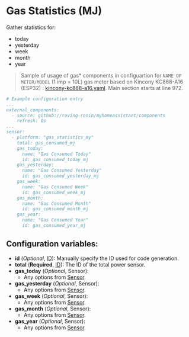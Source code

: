 # Gas Statistics (MJ)

Gather statistics for:
* today
* yesterday
* week
* month
* year

> Sample of usage of gas* components in configuartion for `NAME OF METER/MODEL` (1 imp = 10L) gas meter based on Kincony KC868-A16 (ESP32) : [kincony-kc868-a16.yaml](../../esphome/kincony-kc868-a16.yaml). Main section starts at line 972.

```yaml
# Example configuration entry
...
external_components:
  - source: github://roving-ronin/myhomeassistant/components
    refresh: 0s
...
sensor:
  - platform: "gas_statistics_my"
    total: gas_consumed_mj
    gas_today:
      name: "Gas Consumed Today"
      id: gas_consumed_today_mj
    gas_yesterday:
      name: "Gas Consumed Yesterday"
      id: gas_consumed_yesterday_mj
    gas_week:
      name: "Gas Consumed Week"
      id: gas_consumed_week_mj
    gas_month:
      name: "Gas Consumed Month"
      id: gas_consumed_month_mj
    gas_year:
      name: "Gas Consumed Year"
      id: gas_consumed_year_mj
```

## Configuration variables:
* **id** (*Optional*, [ID](https://esphome.io/guides/configuration-types.html#config-id)): Manually specify the ID used for code generation.
* **total** (**Required**, [ID](https://esphome.io/guides/configuration-types.html#config-id)): The ID of the total power sensor.
* **gas_today** (*Optional*, Sensor):
  * Any options from [Sensor](https://esphome.io/components/sensor/index.html#config-sensor).
* **gas_yesterday** (*Optional*, Sensor):
  * Any options from [Sensor](https://esphome.io/components/sensor/index.html#config-sensor).
* **gas_week** (*Optional*, Sensor):
  * Any options from [Sensor](https://esphome.io/components/sensor/index.html#config-sensor).
* **gas_month** (*Optional*, Sensor):
  * Any options from [Sensor](https://esphome.io/components/sensor/index.html#config-sensor).
* **gas_year** (*Optional*, Sensor):
  * Any options from [Sensor](https://esphome.io/components/sensor/index.html#config-sensor).
